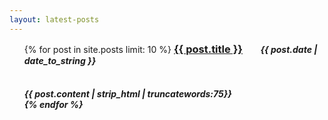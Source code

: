 ```yaml
---
layout: latest-posts
---
```


<ul class="posts">
  {% for post in site.posts limit: 10 %}
      <h3 style="display:inline; margin-right:1.5em"><a href="{{ BASE_PATH }}{{ post.url }}">{{ post.title }}</a></h3>
      <h5 style="display:inline"><span>{{ post.date | date_to_string }}</span><h5>
      <br>
      {{ post.content | strip_html | truncatewords:75}}
      <br>
  {% endfor %}
</ul>
